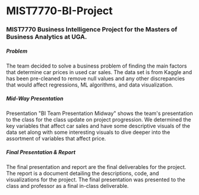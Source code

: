 # MIST7770-BI-Project

### MIST7770 Business Intelligence Project for the Masters of Business Analytics at UGA.

##### Problem
The team decided to solve a business problem of finding the main factors that determine car prices in used car sales. The data set is from Kaggle and has been pre-cleaned to remove null values and any other discrepancies that would affect regressions, ML algorithms, and  data visualization. 

##### Mid-Way Presentation
Presentation "BI Team Presentation Midway" shows the team's presentation to the class for the class update on project progression. We determined the key variables that affect car sales and have some descriptive visuals of the data set along with some interesting visuals to dive deeper into the assortment of variables that affect price. 

##### Final Presentation & Report
The final presentation and report are the final deliverables for the project. The report is a document detailing the descriptions, code, and visualizations for the project. The final presentation was presented to the class and professor as a final in-class deliverable.
